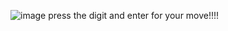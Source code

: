 ![image](https://user-images.githubusercontent.com/52348118/188551148-4beab663-1f35-4c09-b623-b95634079cb7.png)
press the digit and enter for your move!!!!
